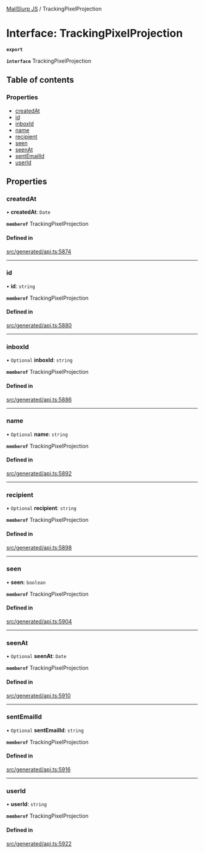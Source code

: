 [MailSlurp JS](../README.md) / TrackingPixelProjection

# Interface: TrackingPixelProjection

**`export`**

**`interface`** TrackingPixelProjection

## Table of contents

### Properties

- [createdAt](TrackingPixelProjection.md#createdat)
- [id](TrackingPixelProjection.md#id)
- [inboxId](TrackingPixelProjection.md#inboxid)
- [name](TrackingPixelProjection.md#name)
- [recipient](TrackingPixelProjection.md#recipient)
- [seen](TrackingPixelProjection.md#seen)
- [seenAt](TrackingPixelProjection.md#seenat)
- [sentEmailId](TrackingPixelProjection.md#sentemailid)
- [userId](TrackingPixelProjection.md#userid)

## Properties

### createdAt

• **createdAt**: `Date`

**`memberof`** TrackingPixelProjection

#### Defined in

[src/generated/api.ts:5874](https://github.com/mailslurp/mailslurp-client/blob/5523864/src/generated/api.ts#L5874)

___

### id

• **id**: `string`

**`memberof`** TrackingPixelProjection

#### Defined in

[src/generated/api.ts:5880](https://github.com/mailslurp/mailslurp-client/blob/5523864/src/generated/api.ts#L5880)

___

### inboxId

• `Optional` **inboxId**: `string`

**`memberof`** TrackingPixelProjection

#### Defined in

[src/generated/api.ts:5886](https://github.com/mailslurp/mailslurp-client/blob/5523864/src/generated/api.ts#L5886)

___

### name

• `Optional` **name**: `string`

**`memberof`** TrackingPixelProjection

#### Defined in

[src/generated/api.ts:5892](https://github.com/mailslurp/mailslurp-client/blob/5523864/src/generated/api.ts#L5892)

___

### recipient

• `Optional` **recipient**: `string`

**`memberof`** TrackingPixelProjection

#### Defined in

[src/generated/api.ts:5898](https://github.com/mailslurp/mailslurp-client/blob/5523864/src/generated/api.ts#L5898)

___

### seen

• **seen**: `boolean`

**`memberof`** TrackingPixelProjection

#### Defined in

[src/generated/api.ts:5904](https://github.com/mailslurp/mailslurp-client/blob/5523864/src/generated/api.ts#L5904)

___

### seenAt

• `Optional` **seenAt**: `Date`

**`memberof`** TrackingPixelProjection

#### Defined in

[src/generated/api.ts:5910](https://github.com/mailslurp/mailslurp-client/blob/5523864/src/generated/api.ts#L5910)

___

### sentEmailId

• `Optional` **sentEmailId**: `string`

**`memberof`** TrackingPixelProjection

#### Defined in

[src/generated/api.ts:5916](https://github.com/mailslurp/mailslurp-client/blob/5523864/src/generated/api.ts#L5916)

___

### userId

• **userId**: `string`

**`memberof`** TrackingPixelProjection

#### Defined in

[src/generated/api.ts:5922](https://github.com/mailslurp/mailslurp-client/blob/5523864/src/generated/api.ts#L5922)
